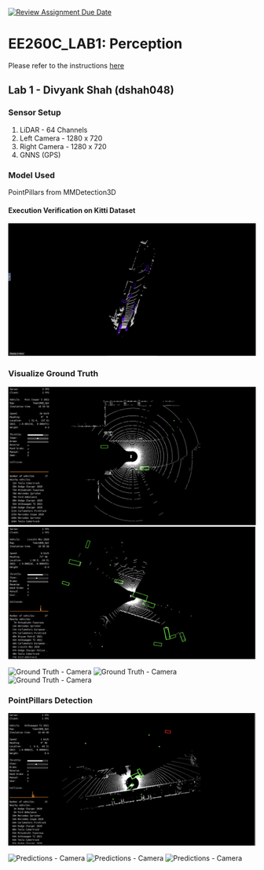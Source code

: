 [![Review Assignment Due Date](https://classroom.github.com/assets/deadline-readme-button-22041afd0340ce965d47ae6ef1cefeee28c7c493a6346c4f15d667ab976d596c.svg)](https://classroom.github.com/a/w3FoW0fO)

# EE260C_LAB1: Perception

Please refer to the instructions [here](https://docs.google.com/document/d/1BvQ9ztEvxDwsHv-RWEy2EOA7kdAonzdkbJIuQSB1nJI/edit?usp=sharing)

## Lab 1 - Divyank Shah (dshah048)

### Sensor Setup

1. LiDAR - 64 Channels
2. Left Camera - 1280 x 720
3. Right Camera - 1280 x 720
4. GNNS (GPS)

### Model Used

PointPillars from MMDetection3D

#### Execution Verification on Kitti Dataset

![Kitti Verification - Lidar](./images/kitti_verification.png)

### Visualize Ground Truth

![Ground Truth - Lidar](./images/lidar_ground_truth.png)
![Ground Truth - Lidar](./images/lidar_ground_truth_2.png)

![Ground Truth - Camera](./images/camera_ground_truth.png)
![Ground Truth - Camera](./images/camera_ground_truth_2.png)
![Ground Truth - Camera](./images/camera_ground_truth_3.png)

### PointPillars Detection

![Predictions - Lidar](./images/lidar_pointpillars.png)

![Predictions - Camera](./images/camera_pointpillars.png)
![Predictions - Camera](./images/camera_pointpillars_2.png)
![Predictions - Camera](./images/pointpillars.png)
